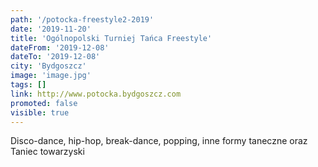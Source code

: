 ```yaml
---
path: '/potocka-freestyle2-2019'
date: '2019-11-20'
title: 'Ogólnopolski Turniej Tańca Freestyle'
dateFrom: '2019-12-08'
dateTo: '2019-12-08'
city: 'Bydgoszcz'
image: 'image.jpg'
tags: []
link: http://www.potocka.bydgoszcz.com
promoted: false
visible: true
---
```

Disco-dance, hip-hop, break-dance, popping, inne formy taneczne oraz Taniec towarzyski

